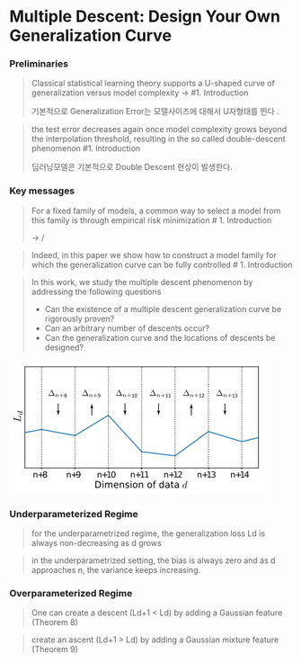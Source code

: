 # Multiple Descent: Design Your Own Generalization Curve

### Preliminaries&#x20;

> Classical statistical learning theory supports a U-shaped curve of generalization versus model complexity -> #1. Introduction&#x20;
>
>
>
> 기본적으로 Generalization Error는 모델사이즈에 대해서 U자형태를 띈다 .       &#x20;



> the test error decreases again once model complexity grows beyond the interpolation threshold, resulting in the so called double-descent phenomenon  #1. Introduction&#x20;
>
>
>
> 딥러닝모델은 기본적으로  Double Descent 현상이 발생한다. &#x20;





### Key messages

> For a fixed family of models, a common way to select a model from this family is through empirical risk minimization   # 1. Introduction&#x20;
>
> \-> /

> Indeed, in this paper we show how to construct a model family for which the generalization curve can be fully controlled  # 1. Introduction&#x20;

> In this work, we study the multiple descent phenomenon by addressing the following questions
>
> * Can the existence of a multiple descent generalization curve be rigorously proven?&#x20;
> * Can an arbitrary number of descents occur?&#x20;
> * Can the generalization curve and the locations of descents be designed?



![n+8 까는 Underparametrized Regime으, Generalization Loss가 증가.](<../.gitbook/assets/image (1).png>)

### Underparameterized Regime&#x20;

> for the underparametrized regime, the generalization loss Ld is always non-decreasing as d grows

> in the underparametrized setting, the bias is always zero and as d approaches n, the variance keeps increasing.



### Overparameterized Regime

> One can create a descent (Ld+1 < Ld) by adding a Gaussian feature (Theorem 8)&#x20;

> create an ascent (Ld+1 > Ld) by adding a Gaussian mixture feature (Theorem 9)
